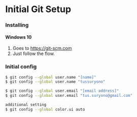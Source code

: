 # Initial Git Setup

### Installing
#### Windows 10
1. Goes to https://git-scm.com
2. Just follow the flow.

### Initial config
```sh
$ git config --global user.name "[name]"
$ git config --global user.name "tussuryono"

$ git config --global user.email "[email address]"
$ git config --global user.email "tus.suryono@gmail.com"

additional setting
$ git config --global color.ui auto
```
